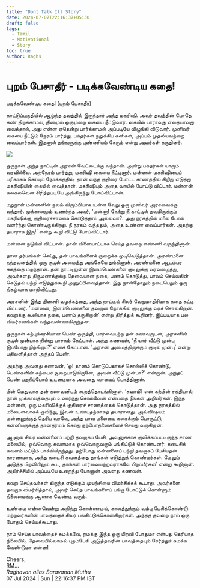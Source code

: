 ```yaml
---
title: "Dont Talk Ill Story"
date: 2024-07-07T22:16:37+05:30
draft: false
tags:
  - Tamil
  - Motivational
  - Story
toc: true
author: Raghs
---
```


# புறம் பேசாதீர் - படிக்கவேண்டிய கதை!

படிக்கவேண்டிய கதை!
 (புறம் பேசாதீர்)

காட்டுப்பகுதியில் ஆழ்ந்த தவத்தில் இருந்தார் அந்த மகரிஷி. அவர் தவத்தின் போதே கண் திறக்காமல், தினமும் ஒருமுறை கையை நீட்டுவார். கையில் யாராவது எதையாவது வைத்தால், அது என்ன ஏதென்று பார்க்காமல் அப்படியே விழுங்கி விடுவார். முனிவர் கையை நீட்டும் நேரம் பார்த்து, பக்தர்கள் நறுக்கிய கனிகள், அப்பம் முதலியவற்றை வைப்பார்கள். இதனால் தங்களுக்கு புண்ணியம் சேரும் என்று அவர்கள் கருதினர்.  

<!--more-->

<img src="https://raghsonline.com/spiritual/Sage.jpeg"/>

ஒருநாள் அந்த நாட்டின் அரசன் வேட்டைக்கு வந்தான். அன்று பக்தர்கள் யாரும் வரவில்லை. அந்நேரம் பார்த்து, மகரிஷி கையை நீட்டினார். மன்னன் மகரிஷியைப் பரிகாசம் செய்யும் நோக்கத்தில், தான் வந்த குதிரை போட்ட சாணத்தில் சிறிது எடுத்து மகரிஷியின் கையில் வைத்தான். மகரிஷியும் அதை வாயில் போட்டு விட்டார். மன்னன் கலகலவென சிரித்தபடியே அங்கிருந்து போய்விட்டான்.

மறுநாள் மன்னனின் நலம் விரும்பியாக உள்ள வேறு ஒரு முனிவர் அரசவைக்கு வந்தார். முக்காலமும் உணர்ந்த அவர், ‘மன்னா! நேற்று நீ காட்டில் தவமிருக்கும் மகரிஷிக்கு, குதிரைச்சாணம் கொடுத்தாய் அல்லவா?. அது நரகத்தில் மலை போல் வளர்ந்து கொண்டிருக்கிறது. நீ நரகம் வந்ததும், அதை உண்ண வைப்பார்கள். அதற்கு தயாராக இரு!’ என்று கூறி விட்டு போய்விட்டார்.

மன்னன் நடுங்கி விட்டான். தான் விளையாட்டாக செய்த தவறை எண்ணி வருந்தினான்.

தான தர்மங்கள் செய்து, தன் பாவங்களைக் குறைக்க முடிவெடுத்தான். அரண்மனை நந்தவனத்தில் ஒரு குடில் அமைத்து அங்கேயே தங்கினான். அரண்மனை ஆடம்பர சுகத்தை மறந்தான். தன் நாட்டிலுள்ள இளம்பெண்களை குடிலுக்கு வரவழைத்து, அவர்களது திருமணத்துக்கு தேவையான நகை, பணம் கொடுத்து, பாவம் செய்வதின் கெடுதல் பற்றி எடுத்துக்கூறி அனுப்பிவைத்தான். இது நாள்தோறும் நடைபெறும் ஒரு நிகழ்வாக மாறிவிட்டது.

அரசனின் இந்த தினசரி வழக்கத்தை, அந்த நாட்டில் சிலர் வேறுமாதிரியாக கதை கட்டி விட்டனர். ‘மன்னன், இளம்பெண்களை தவறான நோக்கில் குடிலுக்கு வரச் சொல்கிறான். தவறுக்கு கூலியாக நகை, பணம் தருகிறான்’ என்று திரித்துக் கூறினர். இப்படியாக பல விமர்சனங்கள் வந்தவண்ணமிருந்தன.

ஒருநாள் கற்புக்கரசியான பெண் ஒருத்தி, பார்வையற்ற தன் கணவருடன், அரசனின் குடில் முன்பாக நின்று யாசகம் கேட்டாள். அந்த கணவன், ‘நீ யார் வீட்டு முன்பு இப்போது நிற்கிறாய்?’ எனக் கேட்டான். ‘அரசன் அமைத்திருக்கும் குடில் முன்பு’ என்று பதிலளித்தாள் அந்தப் பெண்.

அதற்கு அவளது கணவன், ‘ஓ! தானம் கொடுப்பதாகச் சொல்லிக் கொண்டு, பெண்களின் கற்பைச் சூறையாடுகிறானே, அவன் வீட்டு முன்பா?’ என்றான். அந்தப் பெண் பதறிப்போய் உடனடியாக அவனது வாயைப் பொத்தினாள்.

பின் மெதுவாக தன் கணவனிடம் கூறத்தொடங்கினாள். ‘சுவாமி! என் கற்பின் சக்தியால், நான் முக்காலத்தையும் உணர்ந்து சொல்வேன் என்பதை நீங்கள் அறிவீர்கள். இந்த மன்னன், ஒரு மகரிஷிக்குக் குதிரைச் சாணத்தைக் கொடுத்தான். அது நரகத்தில் மலையளவாகக் குவிந்து, இவன் உண்பதற்காகத் தயாரானது. அவ்விஷயம் மன்னனுக்குத் தெரிய வரவே, அந்த பாவ மலையை கரைக்கும் பொருட்டு, கன்னியருக்குத் தானதர்மம் செய்து நற்போதனைகளைச் செய்து வருகிறான்.

ஆனால் சிலர் மன்னனைப் பற்றி தவறாகப் பேசி, அவனுக்காக குவிக்கப்பட்டிருந்த சாண மலையில், ஒவ்வொரு கவளமாக ஒவ்வொருவரும் பங்கிட்டுக் கொண்டனர். கடைசிக் கவளம் மட்டும் பாக்கியிருந்தது. தற்போது மன்னனைப் பற்றி தவறாகப் பேசியதன் காரணமாக, அந்த கடைசி கவளத்தை தாங்கள் எடுத்துக் கொண்டீர்கள். மேலும் அடுத்த பிறவியிலும் கூட, தாங்கள் பார்வையற்றவராகவே பிறப்பீர்கள்’ என்று கூறினாள். அதிர்ச்சியில் அப்படியே உறைந்து போனான் அவளது கணவன்.

தவறு செய்தவர்கள் திருந்த எடுக்கும் முயற்சியை விமர்சிக்கக் கூடாது. அவர்களை தவறாக விமர்சித்தால், அவர் செய்த பாவங்களைப் பங்கு போட்டுக் கொள்ளும் நிலைமைக்கு ஆளாக வேண்டி வரும்.

உண்மை என்னவென்று அறிந்து கொள்ளாமல், காலத்துக்கும் வம்பு பேசிக்கொண்டு மற்றவர்களின் பாவத்தைச் சிலர் பங்கிட்டுக்கொள்கிறார்கள். அந்தத் தவறை நாம் ஒரு போதும் செய்யக்கூடாது.

நாம் செய்த பாவத்தைச் சுமக்கவே, நமக்கு இந்த ஒரு பிறவி போதுமா என்பது தெரியாத நிலையில், தேவையில்லாமல் புறம்பேசி அடுத்தவரின் பாவத்தையும் சேர்த்துச் சுமக்க வேண்டுமா என்ன!


Cheers,\
RM...\
_Raghavan alias Saravanan Muthu_\
07 Jul 2024 | Sun | 22:16:37 PM IST
